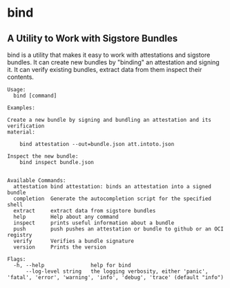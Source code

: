 # bind

## A Utility to Work with Sigstore Bundles
	
bind is a utility that makes it easy to work with attestations and sigstore bundles.
It can create new bundles by "binding" an attestation and signing it. It can verify
existing bundles, extract data from them inspect their contents.

```
Usage:
  bind [command]

Examples:

Create a new bundle by signing and bundling an attestation and its verification
material:

	bind attestation --out=bundle.json att.intoto.json

Inspect the new bundle:
	bind inspect bundle.json
	

Available Commands:
  attestation bind attestation: binds an attestation into a signed bundle
  completion  Generate the autocompletion script for the specified shell
  extract     extract data from sigstore bundles
  help        Help about any command
  inspect     prints useful information about a bundle
  push        push pushes an attestation or bundle to github or an OCI registry
  verify      Verifies a bundle signature
  version     Prints the version

Flags:
  -h, --help               help for bind
      --log-level string   the logging verbosity, either 'panic', 'fatal', 'error', 'warning', 'info', 'debug', 'trace' (default "info")


```
